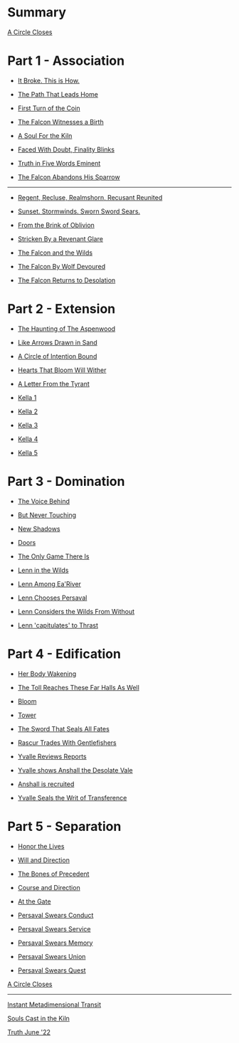 # Summary

[A Circle Closes](./prol_a_circle_closes.md)

# Part 1 - Association

- [It Broke. This is How.](./it_broke_this_is_how.md)

- [The Path That Leads Home](./the_path_that_leads_home.md)

- [First Turn of the Coin](./first_turn_of_the_coin.md)

- [The Falcon Witnesses a Birth](./falcon_witnesses_a_birth.md)

- [A Soul For the Kiln](./soul_for_the_kiln.md)

- [Faced With Doubt, Finality Blinks](./faced_with_doubt_finality_blinks.md)

- [Truth in Five Words Eminent](./truth_in_five_words_eminent.md)

- [The Falcon Abandons His Sparrow](./falcon_abandons_his_sparrow.md) 

---

- [Regent, Recluse, Realmshorn, Recusant Reunited](./regent_recluse_realmshorn_recusant_reunited.md)

- [Sunset. Stormwinds. Sworn Sword Sears.](./sunset_stormwinds_sworn_sword_sears.md)

- [From the Brink of Oblivion](./from_the_brink_of_oblivion.md)

- [Stricken By a Revenant Glare](./stricken_by_a_revenant_glare.md)

- [The Falcon and the Wilds](./falcon_and_the_wilds.md)

- [The Falcon By Wolf Devoured](./falcon_by_wolf_devoured.md)

- [The Falcon Returns to Desolation](./falcon_returns_to_desolation.md)

# Part 2 - Extension

- [The Haunting of The Aspenwood]()

- [Like Arrows Drawn in Sand]()

- [A Circle of Intention Bound]()

- [Hearts That Bloom Will Wither]()

- [A Letter From the Tyrant]()

- [Kella 1]()

- [Kella 2]()

- [Kella 3]()

- [Kella 4]()

- [Kella 5]()

# Part 3 - Domination

- [The Voice Behind]()

- [But Never Touching]()

- [New Shadows]()

- [Doors]()

- [The Only Game There Is]()

- [Lenn in the Wilds]()

- [Lenn Among Ea'River]()

- [Lenn Chooses Persaval]()

- [Lenn Considers the Wilds From Without]()

- [Lenn 'capitulates' to Thrast]()

# Part 4 - Edification

- [Her Body Wakening]()

- [The Toll Reaches These Far Halls As Well]()

- [Bloom]()

- [Tower]()

- [The Sword That Seals All Fates]()

- [Rascur Trades With Gentlefishers]()

- [Yvalle Reviews Reports]()

- [Yvalle shows Anshall the Desolate Vale]()

- [Anshall is recruited]()

- [Yvalle Seals the Writ of Transference]()

# Part 5 - Separation

- [Honor the Lives]()

- [Will and Direction]()

- [The Bones of Precedent]()

- [Course and Direction]()

- [At the Gate]()

- [Persaval Swears Conduct]()

- [Persaval Swears Service]()

- [Persaval Swears Memory]()

- [Persaval Swears Union]()

- [Persaval Swears Quest]()

[A Circle Closes]()

---

[Instant Metadimensional Transit](./instant_metadimensional_transit.md)

[Souls Cast in the Kiln](./souls_cast_in_the_kiln.md)

[Truth June '22](./truth_in_five_june_22.md)